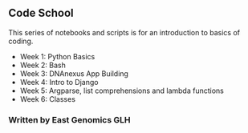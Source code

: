 ## Code School

This series of notebooks and scripts is for an introduction to basics of coding.

- Week 1: Python Basics
- Week 2: Bash
- Week 3: DNAnexus App Building
- Week 4: Intro to Django
- Week 5: Argparse, list comprehensions and lambda functions
- Week 6: Classes


### Written by East Genomics GLH